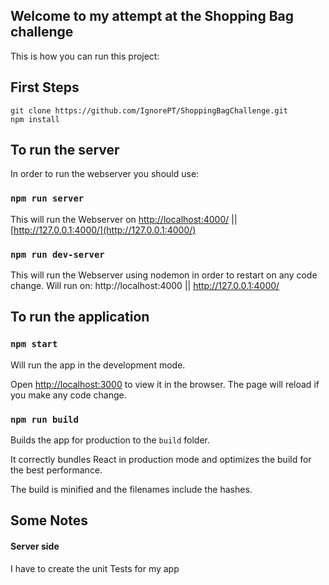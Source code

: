 

## Welcome to my attempt at the Shopping Bag challenge

  

This is how you can run this project:

## First Steps

`git clone https://github.com/IgnorePT/ShoppingBagChallenge.git`<br>
`npm install`

## To run the server

In order to run the webserver you should use:

### `npm run server`

This will run the Webserver on [http://localhost:4000/](http://localhost:4000/) || [http://127.0.0.1:4000/](http://127.0.0.1:4000/)

### `npm run dev-server`

This will run the Webserver using nodemon in order to restart on any code change.
Will run on: http://localhost:4000 || http://127.0.0.1:4000/

## To run the application

### `npm start`

Will run the app in the development mode.<br>

Open [http://localhost:3000](http://localhost:3000) to view it in the browser.
The page will reload if you make any code change.  

### `npm run build`

Builds the app for production to the `build` folder.<br>

It correctly bundles React in production mode and optimizes the build for the best performance.  

The build is minified and the filenames include the hashes.<br>

## Some Notes

#### Server side

I have to create the unit Tests for my app